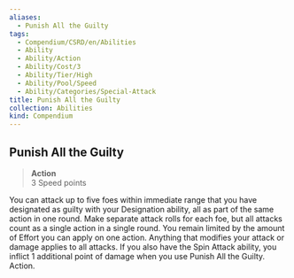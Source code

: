 ```yaml
---
aliases:
  - Punish All the Guilty
tags:
  - Compendium/CSRD/en/Abilities
  - Ability
  - Ability/Action
  - Ability/Cost/3
  - Ability/Tier/High
  - Ability/Pool/Speed
  - Ability/Categories/Special-Attack
title: Punish All the Guilty
collection: Abilities
kind: Compendium
---
```

## Punish All the Guilty  
>**Action**  
>3 Speed points
  
You can attack up to five foes within immediate range that you have designated as guilty with your Designation ability, all as part of the same action in one round. Make separate attack rolls for each foe, but all attacks count as a single action in a single round. You remain limited by the amount of Effort you can apply on one action. Anything that modifies your attack or damage applies to all attacks. If you also have the Spin Attack ability, you inflict 1 additional point of damage when you use Punish All the Guilty. Action.